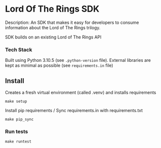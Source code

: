 # Lord Of The Rings SDK

Description: An SDK that makes it easy for developers to consume information about the Lord of The Rings trilogy.

SDK builds on an existing Lord of The Rings API


### Tech Stack
Built using Python 3.10.5 (see `.python-version` file). External libraries are kept as minimal as possible 
(see `requirements.in` file)


## Install
Creates a fresh virtual environment (called .venv) and installs requirements
```commandline
make setup
```


Install pip requirements / Sync requirements.in with requirements.txt
```commandline
make pip_sync
```


### Run tests
```commandline
make runtest
```

